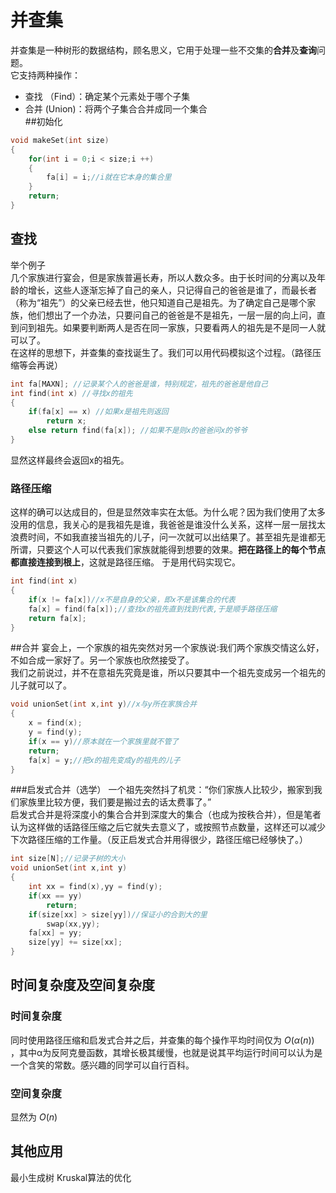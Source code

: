 # 并查集
并查集是一种树形的数据结构，顾名思义，它用于处理一些不交集的**合并**及**查询**问题。  
它支持两种操作：
- 查找 （Find）：确定某个元素处于哪个子集  
- 合并 (Union)：将两个子集合合并成同一个集合  
##初始化  
```cpp
void makeSet(int size)
{
    for(int i = 0;i < size;i ++)
    {
        fa[i] = i;//i就在它本身的集合里
    }
    return;
}
```  

## 查找
举个例子   
几个家族进行宴会，但是家族普遍长寿，所以人数众多。由于长时间的分离以及年龄的增长，这些人逐渐忘掉了自己的亲人，只记得自己的爸爸是谁了，而最长者（称为“祖先”）的父亲已经去世，他只知道自己是祖先。为了确定自己是哪个家族，他们想出了一个办法，只要问自己的爸爸是不是祖先，一层一层的向上问，直到问到祖先。如果要判断两人是否在同一家族，只要看两人的祖先是不是同一人就可以了。  
在这样的思想下，并查集的查找诞生了。我们可以用代码模拟这个过程。（路径压缩等会再说）  
```cpp
int fa[MAXN]; //记录某个人的爸爸是谁，特别规定，祖先的爸爸是他自己
int find(int x) //寻找x的祖先
{
    if(fa[x] == x) //如果x是祖先则返回
        return x;
    else return find(fa[x]); //如果不是则x的爸爸问x的爷爷
}
```
显然这样最终会返回x的祖先。

### 路径压缩
这样的确可以达成目的，但是显然效率实在太低。为什么呢？因为我们使用了太多没用的信息，我关心的是我祖先是谁，我爸爸是谁没什么关系，这样一层一层找太浪费时间，不如我直接当祖先的儿子，问一次就可以出结果了。甚至祖先是谁都无所谓，只要这个人可以代表我们家族就能得到想要的效果。**把在路径上的每个节点都直接连接到根上**，这就是路径压缩。 
于是用代码实现它。
```cpp
int find(int x)
{
    if(x != fa[x])//x不是自身的父亲，即x不是该集合的代表
    fa[x] = find(fa[x]);//查找x的祖先直到找到代表,于是顺手路径压缩
    return fa[x];
}
```

##合并
宴会上，一个家族的祖先突然对另一个家族说:我们两个家族交情这么好，不如合成一家好了。另一个家族也欣然接受了。  
我们之前说过，并不在意祖先究竟是谁，所以只要其中一个祖先变成另一个祖先的儿子就可以了。
```cpp
void unionSet(int x,int y)//x与y所在家族合并
{
    x = find(x);
    y = find(y);
    if(x == y)//原本就在一个家族里就不管了
    return;
    fa[x] = y;//把x的祖先变成y的祖先的儿子
}
```
###启发式合并（选学）
一个祖先突然抖了机灵：“你们家族人比较少，搬家到我们家族里比较方便，我们要是搬过去的话太费事了。”  
启发式合并是将深度小的集合合并到深度大的集合（也成为按秩合并），但是笔者认为这样做的话路径压缩之后它就失去意义了，或按照节点数量，这样还可以减少下次路径压缩的工作量。（反正启发式合并用得很少，路径压缩已经够快了。）

```cpp
int size[N];//记录子树的大小
void unionSet(int x,int y)
{
    int xx = find(x),yy = find(y);
    if(xx == yy)
        return;
    if(size[xx] > size[yy])//保证小的合到大的里
        swap(xx,yy);
    fa[xx] = yy;
    size[yy] += size[xx];
}
```

## 时间复杂度及空间复杂度
### 时间复杂度
同时使用路径压缩和启发式合并之后，并查集的每个操作平均时间仅为 $O(α(n))$ ，其中α为反阿克曼函数，其增长极其缓慢，也就是说其平均运行时间可以认为是一个含笑的常数。感兴趣的同学可以自行百科。
### 空间复杂度
显然为 $O(n)$
## 其他应用
最小生成树 Kruskal算法的优化
